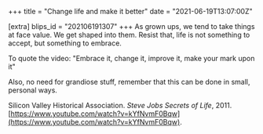 +++
title = "Change life and make it better"
date = "2021-06-19T13:07:00Z"

[extra]
blips_id = "202106191307"
+++
As grown ups, we tend to take things at face value. We get shaped into them. Resist that, life is not something to accept, but something to embrace.

To quote the video:
"Embrace it, change it, improve it, make your mark upon it"

Also, no need for grandiose stuff, remember that this can be done in small, personal ways.

Silicon Valley Historical Association. _Steve Jobs Secrets of Life_, 2011. [https://www.youtube.com/watch?v=kYfNvmF0Bqw](https://www.youtube.com/watch?v=kYfNvmF0Bqw).
